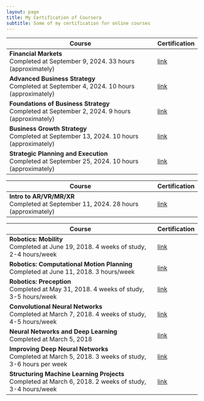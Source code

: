```yaml
---
layout: page
title: My Certification of Coursera
subtitle: Some of my certification for online courses
---
```



| Course      | Certification |
| ----------- | ----------- |
| **Financial Markets** <br> Completed at September 9, 2024. 33 hours (approximately) |   [link](https://www.coursera.org/account/accomplishments/verify/3XB9BHY50930)   |
| **Advanced Business Strategy** <br> Completed at September 4, 2024. 10 hours (approximately) | [link](https://www.coursera.org/account/accomplishments/verify/NQGU5ISR1KAE) |
| **Foundations of Business Strategy** <br> Completed at September 2, 2024. 9 hours (approximately) | [link](https://www.coursera.org/account/accomplishments/verify/TXTAK1N5B18Y) |
| **Business Growth Strategy** <br> Completed at September 13, 2024. 10 hours (approximately) | [link](https://www.coursera.org/account/accomplishments/verify/71GUL4OEE2VU) |
| **Strategic Planning and Execution** <br> Completed at September 25, 2024. 10 hours (approximately) | [link](https://www.coursera.org/account/accomplishments/verify/WHH3A0UDRBBR) |

<p></p>

| Course      | Certification |
| ----------- | ----------- |
| **Intro to AR/VR/MR/XR** <br> Completed at September 11, 2024. 28 hours (approximately) |   [link](https://www.coursera.org/account/accomplishments/verify/RRQT9G8G20QB)   |


<p></p>

| Course      | Certification |
| ----------- | ----------- |
| **Robotics: Mobility** <br> Completed at June 19, 2018. 4 weeks of study, 2-4 hours/week  | [link](https://www.coursera.org/account/accomplishments/verify/UE9FB5TV6V6J) |
| **Robotics: Computational Motion Planning** <br> Completed at June 11, 2018.  3 hours/week  | [link](https://www.coursera.org/account/accomplishments/verify/U2YBJRMCYS5L)  |
| **Robotics: Preception** <br> Completed at May 31, 2018.  4 weeks of study, 3-5 hours/week  | [link](https://www.coursera.org/account/accomplishments/verify/2N32E5KYYG8K) |
| **Convolutional Neural Networks** <br> Completed at March 7, 2018. 4 weeks of study, 4-5 hours/week | [link](https://www.coursera.org/account/accomplishments/verify/FPV4N68BZ68E) |
| **Neural Networks and Deep Learning** <br> Completed at March 5, 2018 |  [link](https://www.coursera.org/account/accomplishments/verify/A66ASRR3T24R)  |
| **Improving Deep Neural Networks** <br> Completed at March 5, 2018. 3 weeks of study, 3-6 hours per week | [link](https://www.coursera.org/account/accomplishments/verify/9GHK77ARJ8LR) |
| **Structuring Machine Learning Projects** <br> Completed at March 6, 2018. 2 weeks of study, 3-4 hours/week | [link](https://www.coursera.org/account/accomplishments/verify/ZGNPWFKZ2DRC) |
